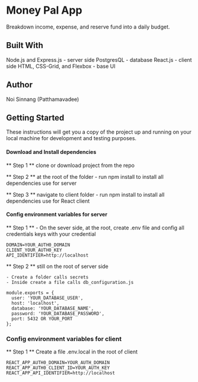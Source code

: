 # Money Pal App

Breakdown income, expense, and reserve fund into a daily budget.

## Built With

Node.js and Express.js - server side
PostgresQL - database
React.js - client side
HTML, CSS-Grid, and Flexbox - base UI

## Author

Noi Sinnang (Patthamavadee)

## Getting Started

These instructions will get you a copy of the project up and running on your local machine for development and testing purposes.

#### Download and Install dependencies

** Step 1 ** clone or download project from the repo

** Step 2 ** at the root of the folder - run npm install to install all dependencies use for server

** Step 3 ** navigate to client folder - run npm install to install all dependencies use for React client

#### Config environment variables for server

** Step 1 ** - On the sever side, at the root, create .env file and config all credentials keys with your credential

```
DOMAIN=YOUR_AUTH0_DOMAIN
CLIENT_YOUR_AUTH0_KEY
API_IDENTIFIER=http://localhost

```

** Step 2 ** still on the root of server side

    - Create a folder calls secrets
    - Inside create a file calls db_configuration.js

```
module.exports = {
  user: 'YOUR_DATABASE_USER',
  host: 'localhost',
  database: 'YOUR_DATABASE_NAME',
  password: 'YOUR_DATABASE_PASSWORD',
  port: 5432 OR YOUR_PORT
};
```

### Config environment variables for client

** Step 1 ** Create a file .env.local in the root of client

```
REACT_APP_AUTH0_DOMAIN=YOUR_AUTH_DOMAIN
REACT_APP_AUTH0_CLIENT_ID=YOUR_AUTH_KEY
REACT_APP_API_IDENTIFIER=http://localhost
```

